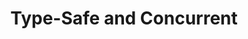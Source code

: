 ---
title: 'Type-Safe and Concurrent'
description: Ballerina combines the benefits of static typing and native support for concurrency. By catching errors early during development, the language ensures greater reliability and stability in microservices systems. Additionally, Ballerina's concurrency support enables developers to handle concurrent operations efficiently, improving the performance and responsiveness of their microservices.
image: 'images/type-safe-concurrent.png'
---